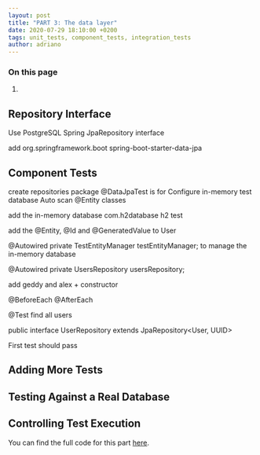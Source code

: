 ```yaml
---
layout: post
title: "PART 3: The data layer"
date: 2020-07-29 18:10:00 +0200
tags: unit_tests, component_tests, integration_tests
author: adriano
---
```


### On this page

1. 

## Repository Interface

Use PostgreSQL
Spring JpaRepository interface

add 
    <dependency>
        <groupId>org.springframework.boot</groupId>
        <artifactId>spring-boot-starter-data-jpa</artifactId>
    </dependency>

## Component Tests

create repositories package
@DataJpaTest is for
    Configure in-memory test database
    Auto scan @Entity classes

add the in-memory database
    <dependency><!-- Required for the data layer component test -->
        <groupId>com.h2database</groupId>
        <artifactId>h2</artifactId>
        <scope>test</scope>
    </dependency>

add the @Entity, @Id and @GeneratedValue to User

@Autowired
private TestEntityManager testEntityManager;
    to manage the in-memory database

@Autowired
private UsersRepository usersRepository;

add geddy and alex + constructor

@BeforeEach
@AfterEach

@Test find all users

public interface UserRepository extends JpaRepository<User, UUID>

First test should pass

## Adding More Tests

## Testing Against a Real Database

## Controlling Test Execution

You can find the full code for this part [here](https://github.com/nu75h311/lesson-scheduler/tree/part-03-the-data-layer).
